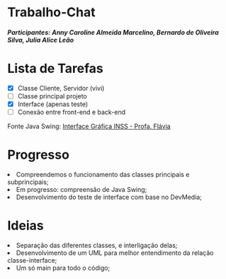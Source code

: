 # Trabalho-Chat

<h5>Participantes: Anny Caroline Almeida Marcelino, Bernardo de Oliveira Silva, Julia Alice Leão</h5>

<h1>Lista de Tarefas</h1>
 
- [x] Classe Cliente, Servidor (vivi)
- [ ] Classe principal projeto
- [x] Interface (apenas teste)
- [ ] Conexão entre front-end e back-end

Fonte Java Swing: <a href="https://www.lncc.br/~rogerio/poo/04a%20-%20Programacao_GUI.pdf "> Interface Gráfica INSS - Profa. Flávia</a>

<h1>Progresso</h1>

<li>Compreendemos o funcionamento das classes principais e subprincipais;</li>
<li>Em progresso: compreensão de Java Swing;</li>
<li>Desenvolvimento do teste de interface com base no DevMedia;</li>
 
<h1>Ideias</h1>
 
<li>Separação das diferentes classes, e interligação delas;</li>
<li>Desenvolvimento de um UML para melhor entendimento da relação classe-interface;</li>
<li>Um só main para todo o código;</li>
 
